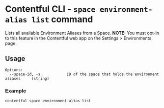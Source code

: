 # Contentful CLI - `space environment-alias list` command

Lists all available Environment Aliases from a Space. **NOTE:** You must opt-in to this feature in the Contentful web app on the Settings > Environments page.

## Usage

```
Options:
  --space-id, -s            ID of the space that holds the environment aliases     [string]
```

### Example

```sh
contentful space environment-alias list
```
